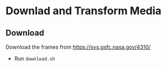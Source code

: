 # Downlad and Transform Media
## Download
Download the frames from https://svs.gsfc.nasa.gov/4310/
- Run `download.sh`
